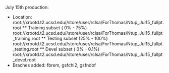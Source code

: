 July 15th production:
* Location: root://xrootd.t2.ucsd.edu//store/user/rclsa/ForThomas/Ntup_Jul15_fullpt.root
** Training subset ( 0% -  75%) root://xrootd.t2.ucsd.edu//store/user/rclsa/ForThomas/Ntup_Jul15_fullpt_training.root
** Testing subset  (25% - 100%) root://xrootd.t2.ucsd.edu//store/user/rclsa/ForThomas/Ntup_Jul15_fullpt_testing.root
** Devel subset    ( 0% - 0.1%) root://xrootd.t2.ucsd.edu//store/user/rclsa/ForThomas/Ntup_Jul15_fullpt_devel.root
* Braches added: fbrem, gsfchi2, gsfndof
